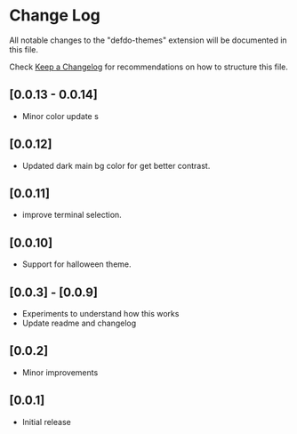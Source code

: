 # Change Log

All notable changes to the "defdo-themes" extension will be documented in this file.

Check [Keep a Changelog](http://keepachangelog.com/) for recommendations on how to structure this file.

## [0.0.13 - 0.0.14]

- Minor color update
s
## [0.0.12]

- Updated dark main bg color for get better contrast.
## [0.0.11]

- improve terminal selection.
## [0.0.10]

- Support for halloween theme.
## [0.0.3] - [0.0.9]

- Experiments to understand how this works
- Update readme and changelog

## [0.0.2]

- Minor improvements

## [0.0.1]

- Initial release
